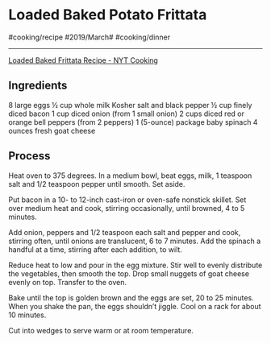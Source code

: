 # Loaded Baked Potato Frittata
#cooking/recipe #2019/March# #cooking/dinner
- - - -
[Loaded Baked Frittata Recipe - NYT Cooking](https://cooking.nytimes.com/recipes/1019519-loaded-baked-frittata)

## Ingredients
8  large eggs
½  cup whole milk
 Kosher salt and black pepper
½  cup finely diced bacon
1  cup diced onion (from 1 small onion)
2  cups diced red or orange bell peppers (from 2 peppers)
1  (5-ounce) package baby spinach
4  ounces fresh goat cheese

## Process
Heat oven to 375 degrees. In a medium bowl, beat eggs, milk, 1 teaspoon salt and 1/2 teaspoon pepper until smooth. Set aside.

Put bacon in a 10- to 12-inch cast-iron or oven-safe nonstick skillet. Set over medium heat and cook, stirring occasionally, until browned, 4 to 5 minutes.

Add onion, peppers and 1/2 teaspoon each salt and pepper and cook, stirring often, until onions are translucent, 6 to 7 minutes. Add the spinach a handful at a time, stirring after each addition, to wilt.

Reduce heat to low and pour in the egg mixture. Stir well to evenly distribute the vegetables, then smooth the top. Drop small nuggets of goat cheese evenly on top. Transfer to the oven.

Bake until the top is golden brown and the eggs are set, 20 to 25 minutes. When you shake the pan, the eggs shouldn’t jiggle. Cool on a rack for about 10 minutes.

Cut into wedges to serve warm or at room temperature.